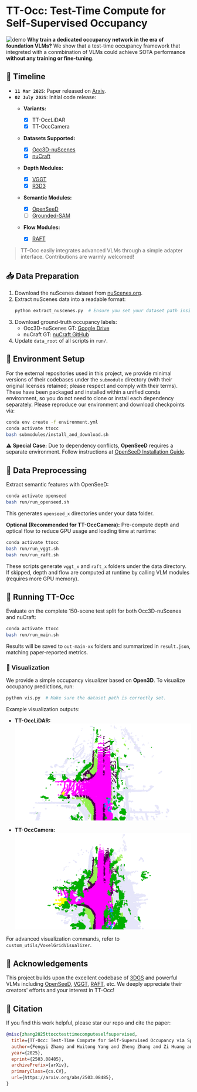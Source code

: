 # TT-Occ: Test-Time Compute for Self-Supervised Occupancy
![demo](assets/teaser.gif)
**Why train a dedicated occupancy network in the era of foundation VLMs?**
We show that a test-time occupancy framework that integreted with a conmbination of VLMs could achieve SOTA performance **without any training or fine-tuning**.

## 🚩 Timeline
* **`11 Mar 2025`**: Paper released on [Arxiv](https://arxiv.org/pdf/2503.08485).
* **`02 July 2025`**: Initial code release:
  * **Variants:**
    * [x] TT-OccLiDAR
    * [x] TT-OccCamera
  * **Datasets Supported:**

    * [x] [Occ3D-nuScenes](https://github.com/Tsinghua-MARS-Lab/Occ3D?tab=readme-ov-file#occ3d-nuScenes)
    * [x] [nuCraft](https://github.com/V2AI/nuCraft_API)
  * **Depth Modules:**

    * [x] [VGGT](https://github.com/facebookresearch/vggt)
    * [x] [R3D3](https://github.com/SysCV/r3d3)
  * **Semantic Modules:**

    * [x] [OpenSeeD](https://github.com/IDEA-Research/OpenSeeD)
    * [ ] [Grounded-SAM](https://github.com/IDEA-Research/Grounded-Segment-Anything)
  * **Flow Modules:**

    * [x] [RAFT](https://github.com/princeton-vl/RAFT)

> TT-Occ easily integrates advanced VLMs through a simple adapter interface. Contributions are warmly welcomed!

## 📥 Data Preparation

1. Download the nuScenes dataset from [nuScenes.org](https://www.nuscenes.org/download).
2. Extract nuScenes data into a readable format:
   ```bash
   python extract_nuscenes.py  # Ensure you set your dataset path inside this script.
   ```
3. Download ground-truth occupancy labels:
   * Occ3D-nuScenes GT: [Google Drive](https://drive.google.com/drive/folders/1Xarc91cNCNN3h8Vum-REbI-f0UlSf5Fc)
   * nuCraft GT: [nuCraft GitHub](https://github.com/V2AI/nuCraft_API?tab=readme-ov-file)
4. Update `data_root` of all scripts in `run/`.

## 🌱 Environment Setup
For the external repositories used in this project, we provide minimal versions of their codebases under the `submodule` directory (with their original licenses retained; please respect and comply with their terms). These have been packaged and installed within a unified conda environment, so you do not need to clone or install each dependency separately. Please reproduce our environment and download checkpoints via:

```bash
conda env create -f environment.yml
conda activate ttocc
bash submodules/install_and_download.sh
```

⚠️ **Special Case:**
Due to dependency conflicts, **OpenSeeD** requires a separate environment.
Follow instructions at [OpenSeeD Installation Guide](https://github.com/IDEA-Research/OpenSeeD).

## 🔧 Data Preprocessing

Extract semantic features with OpenSeeD:

```bash
conda activate openseed
bash run/run_openseed.sh 
```

This generates `openseed_x` directories under your data folder.

**Optional (Recommended for TT-OccCamera):**
Pre-compute depth and optical flow to reduce GPU usage and loading time at runtime:

```bash
conda activate ttocc
bash run/run_vggt.sh
bash run/run_raft.sh
```

These scripts generate `vggt_x` and `raft_x` folders under the data directory.
If skipped, depth and flow are computed at runtime by calling VLM modules (requires more GPU memory).

## 🚀 Running TT-Occ

Evaluate on the complete 150-scene test split for both Occ3D-nuScenes and nuCraft:

```bash
conda activate ttocc
bash run/run_main.sh
```

Results will be saved to `out-main-xx` folders and summarized in `result.json`, matching paper-reported metrics.

### 🎨 Visualization

We provide a simple occupancy visualizer based on **Open3D**.
To visualize occupancy predictions, run:

```bash
python vis.py  # Make sure the dataset path is correctly set.
```

Example visualization outputs:

* **TT-OccLiDAR:**
  ![TT-OccLiDAR](assets/scene-0039_15_1.png)

* **TT-OccCamera:**
  ![TT-OccCamera](assets/scene-0039_15_0.png)

For advanced visualization commands, refer to `custom_utils/VoxelGridVisualizer`.


## 📌 Acknowledgements

This project builds upon the excellent codebase of [3DGS](https://github.com/graphdeco-inria/gaussian-splatting) and powerful VLMs including [OpenSeeD](https://github.com/IDEA-Research/OpenSeeD), [VGGT](https://github.com/facebookresearch/vggt), [RAFT](https://github.com/princeton-vl/RAFT), etc.
We deeply appreciate their creators' efforts and your interest in TT-Occ!

## 📖 Citation

If you find this work helpful, please star our repo and cite the paper:

```bibtex
@misc{zhang2025ttocctesttimecomputeselfsupervised,
  title={TT-Occ: Test-Time Compute for Self-Supervised Occupancy via Spatio-Temporal Gaussian Splatting}, 
  author={Fengyi Zhang and Huitong Yang and Zheng Zhang and Zi Huang and Yadan Luo},
  year={2025},
  eprint={2503.08485},
  archivePrefix={arXiv},
  primaryClass={cs.CV},
  url={https://arxiv.org/abs/2503.08485}, 
}
```